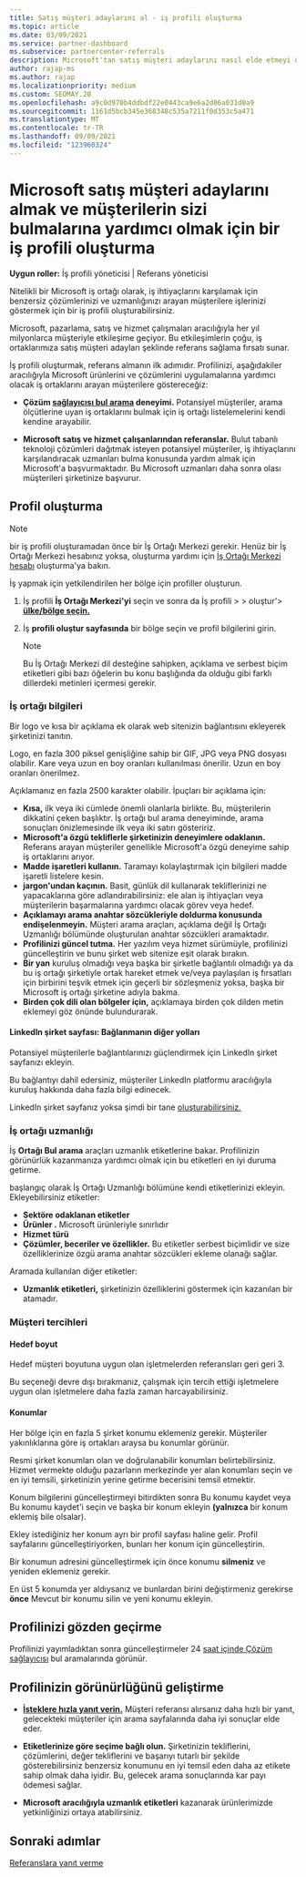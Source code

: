 ```yaml
---
title: Satış müşteri adaylarını al - iş profili oluşturma
ms.topic: article
ms.date: 03/09/2021
ms.service: partner-dashboard
ms.subservice: partnercenter-referrals
description: Microsoft'tan satış müşteri adaylarını nasıl elde etmeyi öğrenin. Anahtarlardan biri, müşterilerin sizi daha kolay İş Ortağı Merkezi bir iş profili oluşturmaktır.
author: rajap-ms
ms.author: rajap
ms.localizationpriority: medium
ms.custom: SEOMAY.20
ms.openlocfilehash: a9c0d970b4ddbdf22e0443ca9e6a2d06a031d0a9
ms.sourcegitcommit: 1161d5bcb345e368348c535a7211f0d353c5a471
ms.translationtype: MT
ms.contentlocale: tr-TR
ms.lasthandoff: 09/09/2021
ms.locfileid: "123960324"
---
```

# <a name="create-a-business-profile-to-get-microsoft-sales-leads-and-help-customers-find-you"></a>Microsoft satış müşteri adaylarını almak ve müşterilerin sizi bulmalarına yardımcı olmak için bir iş profili oluşturma

**Uygun roller:** İş profili yöneticisi | Referans yöneticisi

Nitelikli bir Microsoft iş ortağı olarak, iş ihtiyaçlarını karşılamak için benzersiz çözümlerinizi ve uzmanlığınızı arayan müşterilere işlerinizi göstermek için bir iş profili oluşturabilirsiniz.

Microsoft, pazarlama, satış ve hizmet çalışmaları aracılığıyla her yıl milyonlarca müşteriyle etkileşime geçiyor. Bu etkileşimlerin çoğu, iş ortaklarımıza satış müşteri adayları şeklinde referans sağlama fırsatı sunar. 

İş profili oluşturmak, referans almanın ilk adımıdır. Profilinizi, aşağıdakiler aracılığıyla Microsoft ürünlerini ve çözümlerini uygulamalarına yardımcı olacak iş ortaklarını arayan müşterilere göstereceğiz:

- **Çözüm [sağlayıcısı bul arama](https://www.microsoft.com/solution-providers/home) deneyimi.** Potansiyel müşteriler, arama ölçütlerine uyan iş ortaklarını bulmak için iş ortağı listelemelerini kendi kendine arayabilir.

- **Microsoft satış ve hizmet çalışanlarından referanslar.** Bulut tabanlı teknoloji çözümleri dağıtmak isteyen potansiyel müşteriler, iş ihtiyaçlarını karşılandıracak uzmanları bulma konusunda yardım almak için Microsoft'a başvurmaktadır. Bu Microsoft uzmanları daha sonra olası müşterileri şirketinize başvurur.

## <a name="create-a-profile"></a>Profil oluşturma

> [!NOTE]  
> bir iş profili oluşturamadan önce bir İş Ortağı Merkezi gerekir. Henüz bir İş Ortağı Merkezi hesabınız yoksa, oluşturma yardımı için [İş Ortağı Merkezi hesabı](mpn-create-a-partner-center-account.md) oluşturma'ya bakın.

İş yapmak için yetkilendirilen her bölge için profiller oluşturun.

1. İş profili **İş Ortağı Merkezi'yi** seçin  ve sonra da İş profili &gt;  &gt; oluştur'> **[ülke/bölge seçin.](https://partner.microsoft.com/referrals/businessprofiles/)**

2. İş **profili oluştur sayfasında** bir bölge seçin ve profil bilgilerini girin.
   > [!NOTE]  
   >  Bu İş Ortağı Merkezi dil desteğine sahipken, açıklama ve serbest biçim etiketleri gibi bazı öğelerin bu konu başlığında da olduğu gibi farklı dillerdeki metinleri içermesi gerekir.

### <a name="partner-information"></a>İş ortağı bilgileri

Bir logo ve kısa bir açıklama ek olarak web sitenizin bağlantısını ekleyerek şirketinizi tanıtın. 

Logo, en fazla 300 piksel genişliğine sahip bir GIF, JPG veya PNG dosyası olabilir. Kare veya uzun en boy oranları kullanılması önerilir. Uzun en boy oranları önerilmez.

Açıklamanız en fazla 2500 karakter olabilir. İpuçları bir açıklama için: 

-  **Kısa,** ilk veya iki cümlede önemli olanlarla birlikte. Bu, müşterilerin dikkatini çeken başlıktır. İş ortağı bul arama deneyiminde, arama sonuçları önizlemesinde ilk veya iki satırı gösteririz.
-  **Microsoft'a özgü tekliflerle şirketinizin deneyimlere odaklanın.** Referans arayan müşteriler genellikle Microsoft'a özgü deneyime sahip iş ortaklarını arıyor.
-  **Madde işaretleri kullanın.** Taramayı kolaylaştırmak için bilgileri madde işaretli listelere kesin.
-  **jargon'undan kaçının.** Basit, günlük dil kullanarak tekliflerinizi ne yapacaklarına göre adlandırabilirsiniz: ele alan iş ihtiyaçları veya müşterilerin başarmalarına yardımcı olacak görev veya hedef.
-  **Açıklamayı arama anahtar sözcükleriyle doldurma konusunda endişelenmeyin.** Müşteri arama araçları, açıklama değil İş Ortağı Uzmanlığı bölümünde oluşturulan anahtar sözcükleri aramaktadır.
-  **Profilinizi güncel tutma.** Her yazılım veya hizmet sürümüyle, profilinizi güncelleştirin ve bunu şirket web sitenize eşit olarak bırakın.
-  **Bir yan** kuruluş olmadığı veya başka bir şirketle bağlantılı olmadığı ya da bu iş ortağı şirketiyle ortak hareket etmek ve/veya paylaşılan iş fırsatları için birbirini teşvik etmek için geçerli bir sözleşmeniz yoksa, başka bir Microsoft iş ortağı şirketine adıyla bakma.
-  **Birden çok dili olan bölgeler için,** açıklamaya birden çok dilden metin eklemeyi göz önünde bulundurarak.

#### <a name="linkedin-company-page-more-ways-to-connect"></a>LinkedIn şirket sayfası: Bağlanmanın diğer yolları

Potansiyel müşterilerle bağlantılarınızı güçlendirmek için LinkedIn şirket sayfanızı ekleyin. 

Bu bağlantıyı dahil edersiniz, müşteriler LinkedIn platformu aracılığıyla kuruluş hakkında daha fazla bilgi edinecek.

LinkedIn şirket sayfanız yoksa şimdi bir tane [oluşturabilirsiniz.](https://www.linkedin.com/company/setup/new/)

### <a name="partner-expertise"></a>İş ortağı uzmanlığı

İş **Ortağı Bul arama** araçları uzmanlık etiketlerine bakar. Profilinizin görünürlük kazanmanıza yardımcı olmak için bu etiketleri en iyi duruma getirme.

başlangıç olarak İş Ortağı Uzmanlığı bölümüne kendi etiketlerinizi ekleyin. Ekleyebilirsiniz etiketler: 

-  **Sektöre odaklanan etiketler**
-  **Ürünler .** Microsoft ürünleriyle sınırlıdır
-  **Hizmet türü**
-  **Çözümler, beceriler ve özellikler.** Bu etiketler serbest biçimlidir ve size özelliklerinize özgü arama anahtar sözcükleri ekleme olanağı sağlar.

Aramada kullanılan diğer etiketler:

- **Uzmanlık etiketleri,** şirketinizin özelliklerini göstermek için kazanılan bir atamadır.

### <a name="customer-preferences"></a>Müşteri tercihleri

#### <a name="target-size"></a>Hedef boyut

Hedef müşteri boyutuna uygun olan işletmelerden referansları geri geri 3.

Bu seçeneği devre dışı bırakmanız, çalışmak için tercih ettiği işletmelere uygun olan işletmelere daha fazla zaman harcayabilirsiniz.

#### <a name="locations"></a>Konumlar

Her bölge için en fazla 5 şirket konumu eklemeniz gerekir. Müşteriler yakınlıklarına göre iş ortakları araysa bu konumlar görünür.

Resmi şirket konumları olan ve doğrulanabilir konumları belirtebilirsiniz. Hizmet vermekte olduğu pazarların merkezinde yer alan konumları seçin ve en iyi temsili, şirketinizin yerine getirme becerisini temsil etmektir.

Konum bilgilerini güncelleştirmeyi bitirdikten sonra  Bu konumu kaydet veya Bu konumu kaydet'i seçin ve başka bir konum ekleyin **(yalnızca** bir konum eklemiş bile olsalar).

Ekley istediğiniz her konum ayrı bir profil sayfası haline gelir. Profil sayfalarını güncelleştiriyorken, bunları her konum için güncelleştirin.

Bir konumun adresini güncelleştirmek için önce konumu **silmeniz** ve yeniden eklemeniz gerekir.

En üst 5 konumda yer aldıysanız ve bunlardan birini değiştirmeniz gerekirse **önce** Mevcut bir konumu silin ve yeni konumu ekleyin.

## <a name="review-your-profile"></a>Profilinizi gözden geçirme

Profilinizi yayımladıktan sonra güncelleştirmeler 24 [saat içinde Çözüm sağlayıcısı](https://appsource.microsoft.com/marketplace/partner-dir) bul aramalarında görünür.

## <a name="improve-the-visibility-of-your-profile"></a>Profilinizin görünürlüğünü geliştirme

- **[İsteklere hızla yanıt verin.](manage-leads.md)** Müşteri referansı alırsanız daha hızlı bir yanıt, gelecekteki müşteriler için arama sayfalarında daha iyi sonuçlar elde eder.

- **Etiketlerinize göre seçime bağlı olun.**  Şirketinizin tekliflerini, çözümlerini, değer tekliflerini ve başarıyı tutarlı bir şekilde gösterebilirsiniz benzersiz konumunu en iyi temsil eden daha az etikete sahip olmak daha iyidir.  Bu, gelecek arama sonuçlarında kar payı ödemesi sağlar.
- **Microsoft aracılığıyla uzmanlık etiketleri** kazanarak ürünlerimizde yetkinliğinizi ortaya atabilirsiniz.

## <a name="next-steps"></a>Sonraki adımlar

[Referanslara yanıt verme](manage-leads.md)
